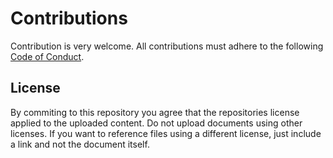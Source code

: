 # Contributions

Contribution is very welcome. All contributions must adhere to the following [Code of Conduct](CODE_OF_CONDUCT.md).

## License

By commiting to this repository you agree that the repositories license applied to the uploaded content. Do not upload documents using other licenses. If you want to reference files using a different license, just include a link and not the document itself.

